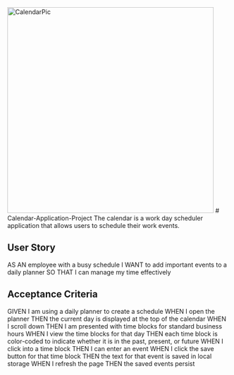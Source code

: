 <img width="468" alt="CalendarPic" src="https://user-images.githubusercontent.com/113862182/199151565-7f129d2f-67bd-44d3-b887-fd05a5745815.png">
# Calendar-Application-Project
The calendar is a work day scheduler application that allows users to schedule their work events.


## User Story
AS AN employee with a busy schedule
I WANT to add important events to a daily planner
SO THAT I can manage my time effectively

## Acceptance Criteria
GIVEN I am using a daily planner to create a schedule
WHEN I open the planner
THEN the current day is displayed at the top of the calendar
WHEN I scroll down
THEN I am presented with time blocks for standard business hours
WHEN I view the time blocks for that day
THEN each time block is color-coded to indicate whether it is in the past, present, or future
WHEN I click into a time block
THEN I can enter an event
WHEN I click the save button for that time block
THEN the text for that event is saved in local storage
WHEN I refresh the page
THEN the saved events persist
